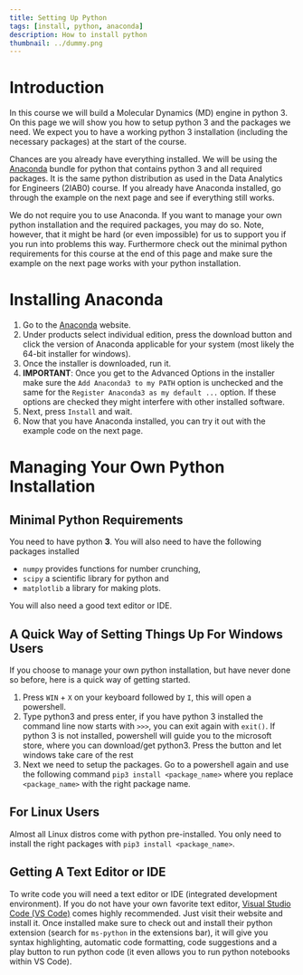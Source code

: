 ```yaml
---
title: Setting Up Python  
tags: [install, python, anaconda]
description: How to install python
thumbnail: ../dummy.png
---
```


# Introduction
In this course we will build a Molecular Dynamics (MD) engine in python 3. On this page we will show you how to setup python 3 and the packages we need. We expect you to have a working python 3 installation (including the necessary packages) at the start of the course.

Chances are you already have everything installed. We will be using the [Anaconda](https://www.anaconda.com/products/individual) bundle for python that contains python 3 and all required packages. It is the same python distribution as used in the Data Analytics for Engineers (2IAB0) course. If you already have Anaconda installed, go through the example on the next page and see if everything still works.

We do not require you to use Anaconda. If you want to manage your own python installation and the required packages, you may do so. Note, however, that it might be hard (or even impossible) for us to support you if you run into problems this way. Furthermore check out the minimal python requirements for this course at the end of this page and make sure the example on the next page works with your python installation.

# Installing Anaconda

1. Go to the [Anaconda](https://www.anaconda.com/products/individual) website.
2. Under products select individual edition, press the download button and click the version of Anaconda applicable for your system (most likely the 64-bit installer for windows).
3. Once the installer is downloaded, run it.
4. **IMPORTANT**: Once you get to the Advanced Options in the installer make sure the `Add Anaconda3 to my PATH` option is unchecked and the same for the `Register Anaconda3 as my default ...` option.  If these options are checked they might interfere with other installed software.
5. Next, press `Install` and wait.
6. Now that you have Anaconda installed, you can try it out with the example code on the next page.


# Managing Your Own Python Installation

## Minimal Python Requirements
You need to have python **3**. You will also need to have the following packages installed

 * `numpy` provides functions for number crunching,
 * `scipy` a scientific library for python and
 * `matplotlib` a library for making plots.

You will also need a good text editor or IDE.

## A Quick Way of Setting Things Up For Windows Users
If you choose to manage your own python installation, but have never done so before, here is a quick way of getting started.

1. Press `WIN` + `X` on your keyboard followed by `I`, this will open a powershell.
2. Type python3 and press enter, if you have python 3 installed the command line now starts with `>>>`, you can exit again with `exit()`. If python 3 is not installed, powershell will guide you to the microsoft store, where you can download/get python3. Press the button and let windows take care of the rest
3. Next we need to setup the packages. Go to a powershell again and use the following command `pip3 install <package_name>` where you replace `<package_name>` with the right package name.

## For Linux Users
Almost all Linux distros come with python pre-installed. You only need to install the right packages with `pip3 install <package_name>`.

## Getting A Text Editor or IDE
To write code you will need a text editor or IDE (integrated development environment). If you do not have your own favorite text editor, [Visual Studio Code (VS Code)](https://code.visualstudio.com/) comes highly recommended. Just visit their website and install it. Once installed make sure to check out and install their python extension (search for `ms-python` in the extensions bar), it will give you syntax highlighting, automatic code formatting, code suggestions and a play button to run python code (it even allows you to run python notebooks within VS Code).



